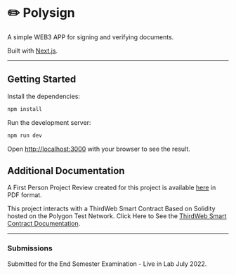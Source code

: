 # ✏️ Polysign

A simple WEB3 APP for signing and verifying documents.

Built with [Next.js](https://nextjs.org/).

---

## Getting Started

Install the dependencies:

```bash
npm install
```

Run the development server:

```bash
npm run dev
```

Open [http://localhost:3000](http://localhost:3000) with your browser to see the result.

## Additional Documentation

A First Person Project Review created for this project is available [here](./docs/Digital%20Signatures%20using%20Smart%20Contracts.pdf) in PDF format.

This project interacts with a ThirdWeb Smart Contract Based on Solidity hosted on the Polygon Test Network.
Click Here to See the [ThirdWeb Smart Contract Documentation](https://thirdweb.com/dashboard/mumbai/nft-collection/0x2780dD1410f59F1aA994bF629F2Fe9893aE0278d?tabIndex=2).

---

### Submissions

Submitted for the End Semester Examination - Live in Lab July 2022.
